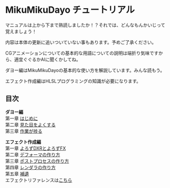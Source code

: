 # MikuMikuDayo チュートリアル

マニュアルは上から下まで熟読しましたか！？それでは、どんなもんかいじって覚えましょう！

内容は本体の更新に追いついていない事もあります。予めご了承ください。

CGアニメーションについての基本的な用語についての説明は端折り気味ですから、適宜ぐぐるかAIに聞くかしてね。

ダヨー編はMikuMikuDayoの基本的な使い方を解説しています。みんな読もう。

エフェクト作成編はHLSLプログラミングの知識が必要になります。



## 目次

**ダヨー編**  
第一章 [はじめに](1.md)  
第二章 [見た目をよくする](2.md)  
第三章 [作業が捗る](3.md)

**エフェクト作成編**  
第一章 [よろずDXRとよろずFX](fxdayo.md)  
第二章 [デフォーマの作り方](deform.md)  
第三章 [ポストプロセスの作り方](postprocess.md)  
第四章 [レンダラの作り方](renderer.md)  
第五章 [補遺](suppli.md)  
エフェクトリファレンスは[こちら](../docs/html/index.html)